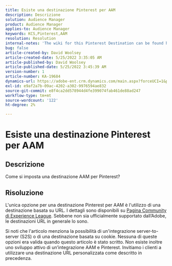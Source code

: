 ```yaml
---
title: Esiste una destinazione Pinterest per AAM
description: Descrizione
solution: Audience Manager
product: Audience Manager
applies-to: Audience Manager
keywords: KCS,Pinterest,AAM
resolution: Resolution
internal-notes: 'The wiki for this Pinterest Destination can be found here: https://wiki.corp.adobe.com/display/MCPI/Pinterest+-+AAM+Destination+-+IN+DEVELOPMENT'
bug: false
article-created-by: David Woolsey
article-created-date: 5/25/2022 3:35:05 AM
article-published-by: David Woolsey
article-published-date: 5/25/2022 3:45:39 AM
version-number: 1
article-number: KA-19684
dynamics-url: https://adobe-ent.crm.dynamics.com/main.aspx?forceUCI=1&pagetype=entityrecord&etn=knowledgearticle&id=0a2b6ba9-dbdb-ec11-a7b6-0022480b01c5
exl-id: e9af2a7b-09ac-4202-a302-9976594ae832
source-git-commit: e8f4ca2dd578944d4fe399074fab461de88ad247
workflow-type: tm+mt
source-wordcount: '122'
ht-degree: 2%

---
```


# Esiste una destinazione Pinterest per AAM

## Descrizione


Come si imposta una destinazione AAM per Pinterest?


## Risoluzione


L&#39;unica opzione per una destinazione Pinterest per AAM è l&#39;utilizzo di una destinazione basata su URL. I dettagli sono disponibili su [Pagina Community di Experience League](https://experienceleaguecommunities.adobe.com/t5/adobe-audience-manager-questions/pinterest-destination/td-p/434687). Sebbene non sia ufficialmente supportato dall’Adobe, le destinazioni URL in generale lo sono.

Si noti che l&#39;articolo menziona la possibilità di un&#39;integrazione server-to-server (S2S) o di una destinazione basata su cookie. Nessuna di queste opzioni era valida quando questo articolo è stato scritto. Non esiste inoltre uno sviluppo attivo di un’integrazione AAM e Pinterest. Invitiamo i clienti a utilizzare una destinazione URL personalizzata come descritto in precedenza.
